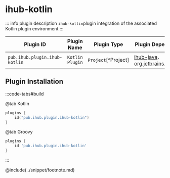 # ihub-kotlin

::: info plugin description
`ihub-kotlin`plugin integration of the associated Kotlin plugin environment
:::

| Plugin ID                     | Plugin Name     | Plugin Type         | Plugin Dependencies                                                                                          |
| ----------------------------- | --------------- | ------------------- | ------------------------------------------------------------------------------------------------------------ |
| `pub.ihub.plugin.ihub-kotlin` | `Kotlin Plugin` | `Project`[^Project] | [ihub-java](iHubJava)、[org.jetbrains.kotlin.jvm](https://plugins.gradle.org/plugin/org.jetbrains.kotlin.jvm) |

## Plugin Installation

:::code-tabs#build

@tab Kotlin

```kotlin
plugins {
    id("pub.ihub.plugin.ihub-kotlin")
}
```

@tab Groovy

```groovy
plugins {
    id 'pub.ihub.plugin.ihub-kotlin'
}
```

:::

@include(../snippet/footnote.md)